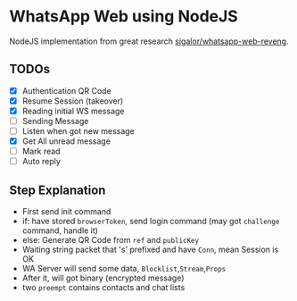 # WhatsApp Web using NodeJS

NodeJS implementation from great research [sigalor/whatsapp-web-reveng](https://github.com/sigalor/whatsapp-web-reveng).

## TODOs

- [X] Authentication QR Code
- [X] Resume Session (takeover)
- [X] Reading initial WS message
- [ ] Sending Message
- [ ] Listen when got new message
- [X] Get All unread message
- [ ] Mark read
- [ ] Auto reply

## Step Explanation
- First send init command
- if: have stored `browserToken`, send login command (may got `challenge` command, handle it)
- else: Generate QR Code from `ref` and `publicKey`
- Waiting string packet that 's' prefixed and have `Conn`, mean Session is OK
- WA Server will send some data, `Blocklist`,`Stream`,`Props`
- After it, will got binary (encrypted message)
- two `preempt` contains contacts and chat lists

